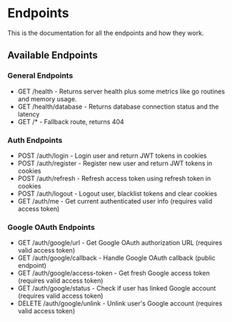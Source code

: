 # Endpoints

This is the documentation for all the endpoints and how they work.

## Available Endpoints

### General Endpoints
- GET /health - Returns server health plus some metrics like go routines and memory usage.
- GET /health/database - Returns database connection status and the latency
- GET /* - Fallback route, returns 404

### Auth Endpoints
- POST /auth/login - Login user and return JWT tokens in cookies
- POST /auth/register - Register new user and return JWT tokens in cookies
- POST /auth/refresh - Refresh access token using refresh token in cookies
- POST /auth/logout - Logout user, blacklist tokens and clear cookies
- GET /auth/me - Get current authenticated user info (requires valid access token)

### Google OAuth Endpoints
- GET /auth/google/url - Get Google OAuth authorization URL (requires valid access token)
- GET /auth/google/callback - Handle Google OAuth callback (public endpoint)
- GET /auth/google/access-token - Get fresh Google access token (requires valid access token)
- GET /auth/google/status - Check if user has linked Google account (requires valid access token)
- DELETE /auth/google/unlink - Unlink user's Google account (requires valid access token)
